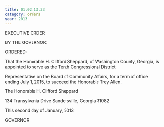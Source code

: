 ```yaml
---
title: 01.02.13.33
category: orders
year: 2013
---
```

 

EXECUTIVE ORDER

BY THE GOVERNOR:

ORDERED:

That the Honorable H. Clifford Sheppard, of Washington County,
Georgia, is appointed to serve as the Tenth Congressional District

Representative on the Board of Community Affairs, for a term of
office ending July 1, 2015, to succeed the Honorable Trey Allen.

The Honorable H. Clifford Sheppard

134 Transylvania Drive
Sandersville, Georgia 31082

This second day of January, 2013

GOVERNOR

